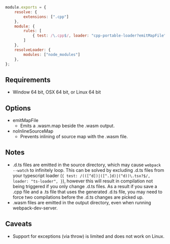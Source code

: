 ```js
module.exports = {
    resolve: {
        extensions: [".cpp"]
    },
    module: {
        rules: [
            { test: /\.cpp$/, loader: "cpp-portable-loader?emitMapFile" },
        ]
    },
    resolveLoader: {
        modules: ["node_modules"]
    },
};
```

## Requirements
- Window 64 bit, OSX 64 bit, or Linux 64 bit

## Options
- emitMapFile
    - Emits a .wasm.map beside the .wasm output.
- noInlineSourceMap
    - Prevents inlining of source map with the .wasm file.

## Notes
- .d.ts files are emitted in the source directory, which may cause `webpack --watch` to infinitely loop. This can be solved by excluding .d.ts files from your typescript loader (`{ test: /(([^d])|([^.]d)|(^d))\.tsx?$/, loader: "ts-loader", }`), however this will result in compilation not being triggered if you only change .d.ts files. As a result if you save a .cpp file and a .ts file that uses the generated .d.ts file, you may need to force two compilations before the .d.ts changes are picked up.
- .wasm files are emitted in the output directory, even when running webpack-dev-server.

## Caveats
- Support for exceptions (via throw) is limited and does not work on Linux.
